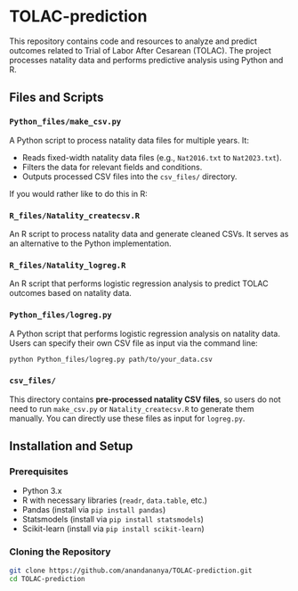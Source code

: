 # TOLAC-prediction

This repository contains code and resources to analyze and predict outcomes related to Trial of Labor After Cesarean (TOLAC). The project processes natality data and performs predictive analysis using Python and R.

## Files and Scripts

### `Python_files/make_csv.py`
A Python script to process natality data files for multiple years. It:
- Reads fixed-width natality data files (e.g., `Nat2016.txt` to `Nat2023.txt`).
- Filters the data for relevant fields and conditions.
- Outputs processed CSV files into the `csv_files/` directory.

If you would rather like to do this in R:

### `R_files/Natality_createcsv.R`
An R script to process natality data and generate cleaned CSVs. It serves as an alternative to the Python implementation.

### `R_files/Natality_logreg.R`
An R script that performs logistic regression analysis to predict TOLAC outcomes based on natality data.

### `Python_files/logreg.py`
A Python script that performs logistic regression analysis on natality data. Users can specify their own CSV file as input via the command line:
```bash
python Python_files/logreg.py path/to/your_data.csv
```

### `csv_files/`
This directory contains **pre-processed natality CSV files**, so users do not need to run `make_csv.py` or `Natality_createcsv.R` to generate them manually. You can directly use these files as input for `logreg.py`.

## Installation and Setup

### Prerequisites
- Python 3.x
- R with necessary libraries (`readr`, `data.table`, etc.)
- Pandas (install via `pip install pandas`)
- Statsmodels (install via `pip install statsmodels`)
- Scikit-learn (install via `pip install scikit-learn`)

### Cloning the Repository
```bash
git clone https://github.com/anandananya/TOLAC-prediction.git
cd TOLAC-prediction